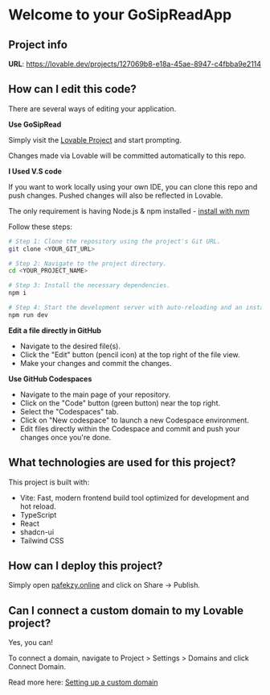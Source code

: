 # Welcome to your GoSipReadApp

## Project info

**URL**: https://lovable.dev/projects/127069b8-e18a-45ae-8947-c4fbba9e2114

## How can I edit this code?

There are several ways of editing your application.

**Use GoSipRead**

Simply visit the [Lovable Project](https://lovable.dev/projects/127069b8-e18a-45ae-8947-c4fbba9e2114) and start prompting.

Changes made via Lovable will be committed automatically to this repo.

**I Used V.S code**

If you want to work locally using your own IDE, you can clone this repo and push changes. Pushed changes will also be reflected in Lovable.

The only requirement is having Node.js & npm installed - [install with nvm](https://github.com/nvm-sh/nvm#installing-and-updating)

Follow these steps:

```sh
# Step 1: Clone the repository using the project's Git URL.
git clone <YOUR_GIT_URL>

# Step 2: Navigate to the project directory.
cd <YOUR_PROJECT_NAME>

# Step 3: Install the necessary dependencies.
npm i

# Step 4: Start the development server with auto-reloading and an instant preview.
npm run dev
```

**Edit a file directly in GitHub**

- Navigate to the desired file(s).
- Click the "Edit" button (pencil icon) at the top right of the file view.
- Make your changes and commit the changes.

**Use GitHub Codespaces**

- Navigate to the main page of your repository.
- Click on the "Code" button (green button) near the top right.
- Select the "Codespaces" tab.
- Click on "New codespace" to launch a new Codespace environment.
- Edit files directly within the Codespace and commit and push your changes once you're done.

## What technologies are used for this project?

This project is built with:

- Vite: Fast, modern frontend build tool optimized for development and hot reload.
- TypeScript
- React
- shadcn-ui
- Tailwind CSS

## How can I deploy this project?

Simply open [pafekzy.online](https://lovable.dev/projects/127069b8-e18a-45ae-8947-c4fbba9e2114) and click on Share -> Publish.

## Can I connect a custom domain to my Lovable project?

Yes, you can!

To connect a domain, navigate to Project > Settings > Domains and click Connect Domain.

Read more here: [Setting up a custom domain](https://docs.lovable.dev/tips-tricks/custom-domain#step-by-step-guide)

